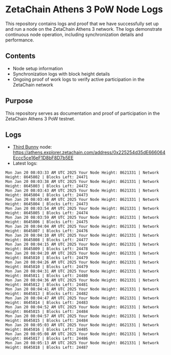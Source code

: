 # ZetaChain Athens 3 PoW Node Logs
This repository contains logs and proof that we have successfully set up and run a node on the ZetaChain Athens 3 network. The logs demonstrate continuous node operation, including synchronization details and performance.

## Contents
- Node setup information
- Synchronization logs with block height details
- Ongoing proof of work logs to verify active participation in the ZetaChain network

## Purpose
This repository serves as documentation and proof of participation in the ZetaChain Athens 3 PoW testnet.

## Logs

- [Third Bunny](https://thirdbunny.xyz/) node: https://athens.explorer.zetachain.com/address/0x225254d35dE666064Eccc5ce16eF1D8bF8D7b5EE
- Latest logs:
```
Mon Jan 20 08:03:33 AM UTC 2025 Your Node Height: 8621331 | Network Height: 8645802 | Blocks Left: 24471
Mon Jan 20 08:03:38 AM UTC 2025 Your Node Height: 8621331 | Network Height: 8645803 | Blocks Left: 24472
Mon Jan 20 08:03:43 AM UTC 2025 Your Node Height: 8621331 | Network Height: 8645804 | Blocks Left: 24473
Mon Jan 20 08:03:48 AM UTC 2025 Your Node Height: 8621331 | Network Height: 8645804 | Blocks Left: 24473
Mon Jan 20 08:03:54 AM UTC 2025 Your Node Height: 8621331 | Network Height: 8645805 | Blocks Left: 24474
Mon Jan 20 08:03:59 AM UTC 2025 Your Node Height: 8621331 | Network Height: 8645806 | Blocks Left: 24475
Mon Jan 20 08:04:04 AM UTC 2025 Your Node Height: 8621331 | Network Height: 8645807 | Blocks Left: 24476
Mon Jan 20 08:04:10 AM UTC 2025 Your Node Height: 8621331 | Network Height: 8645808 | Blocks Left: 24477
Mon Jan 20 08:04:15 AM UTC 2025 Your Node Height: 8621331 | Network Height: 8645809 | Blocks Left: 24478
Mon Jan 20 08:04:20 AM UTC 2025 Your Node Height: 8621331 | Network Height: 8645810 | Blocks Left: 24479
Mon Jan 20 08:04:26 AM UTC 2025 Your Node Height: 8621331 | Network Height: 8645810 | Blocks Left: 24479
Mon Jan 20 08:04:31 AM UTC 2025 Your Node Height: 8621331 | Network Height: 8645811 | Blocks Left: 24480
Mon Jan 20 08:04:36 AM UTC 2025 Your Node Height: 8621331 | Network Height: 8645812 | Blocks Left: 24481
Mon Jan 20 08:04:41 AM UTC 2025 Your Node Height: 8621331 | Network Height: 8645813 | Blocks Left: 24482
Mon Jan 20 08:04:47 AM UTC 2025 Your Node Height: 8621331 | Network Height: 8645814 | Blocks Left: 24483
Mon Jan 20 08:04:52 AM UTC 2025 Your Node Height: 8621331 | Network Height: 8645815 | Blocks Left: 24484
Mon Jan 20 08:04:57 AM UTC 2025 Your Node Height: 8621331 | Network Height: 8645815 | Blocks Left: 24484
Mon Jan 20 08:05:03 AM UTC 2025 Your Node Height: 8621331 | Network Height: 8645816 | Blocks Left: 24485
Mon Jan 20 08:05:08 AM UTC 2025 Your Node Height: 8621331 | Network Height: 8645817 | Blocks Left: 24486
Mon Jan 20 08:05:13 AM UTC 2025 Your Node Height: 8621331 | Network Height: 8645818 | Blocks Left: 24487
```
